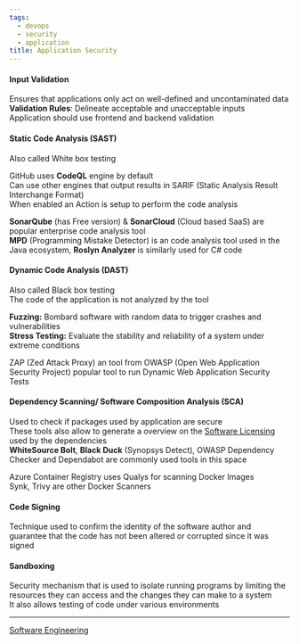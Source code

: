 ```yaml
---
tags:
  - devops
  - security
  - application
title: Application Security
---
```


#### Input Validation
Ensures that applications only act on well-defined and uncontaminated data  
**Validation Rules**: Delineate acceptable and unacceptable inputs  
Application should use frontend and backend validation

#### Static Code Analysis (SAST)

Also called White box testing

GitHub uses **CodeQL** engine by default  
Can use other engines that output results in SARIF (Static Analysis Result Interchange Format)  
When enabled an Action is setup to perform the code analysis

**SonarQube** (has Free version) & **SonarCloud** (Cloud based SaaS) are popular enterprise code analysis tool  
**MPD** (Programming Mistake Detector) is an code analysis tool used in the Java ecosystem, **Roslyn Analyzer** is similarly used for C# code

#### Dynamic Code Analysis (DAST)

Also called Black box testing  
The code of the application is not analyzed by the tool

**Fuzzing:** Bombard software with random data to trigger crashes and vulnerabilities  
**Stress Testing:** Evaluate the stability and reliability of a system under extreme conditions

ZAP (Zed Attack Proxy) an tool from OWASP (Open Web Application Security Project) popular tool to run Dynamic Web Application Security Tests

#### Dependency Scanning/ Software Composition Analysis (SCA)

Used to check if packages used by application are secure  
These tools also allow to generate a overview on the [Software Licensing](software-licensing.md) used by the dependencies  
**WhiteSource Bolt**, **Black Duck** (Synopsys Detect), OWASP Dependency Checker and Dependabot are commonly used tools in this space

Azure Container Registry uses Qualys for scanning Docker Images  
Synk, Trivy are other Docker Scanners

#### Code Signing
Technique used to confirm the identity of the software author and guarantee that the code has not been altered or corrupted since it was signed

#### Sandboxing
Security mechanism that is used to isolate running programs by limiting the resources they can access and the changes they can make to a system  
It also allows testing of code under various environments

---

[Software Engineering](../software-engineering.md)